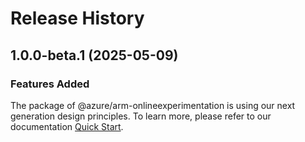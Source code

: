 # Release History
    
## 1.0.0-beta.1 (2025-05-09)

### Features Added

The package of @azure/arm-onlineexperimentation is using our next generation design principles. To learn more, please refer to our documentation [Quick Start](https://aka.ms/azsdk/js/mgmt/quickstart).

